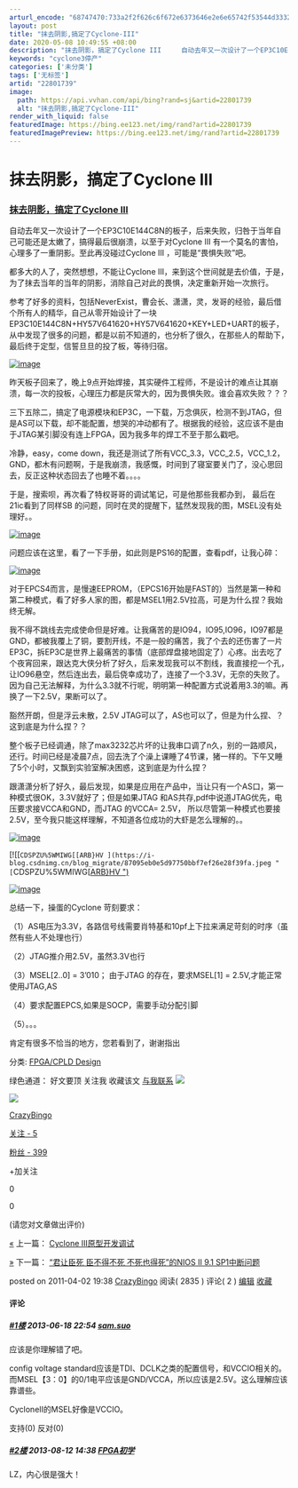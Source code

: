 ```yaml
---
arturl_encode: "68747470:733a2f2f626c6f672e6373646e2e6e65742f53544d33324634:2f61727469636c652f64657461696c732f3232383031373339"
layout: post
title: "抹去阴影,搞定了Cyclone-III"
date: 2020-05-08 10:49:55 +08:00
description: "抹去阴影，搞定了Cyclone III     自动去年又一次设计了一个EP3C10E144C8N的"
keywords: "cyclone3停产"
categories: ['未分类']
tags: ['无标签']
artid: "22801739"
image:
  path: https://api.vvhan.com/api/bing?rand=sj&artid=22801739
  alt: "抹去阴影,搞定了Cyclone-III"
render_with_liquid: false
featuredImage: https://bing.ee123.net/img/rand?artid=22801739
featuredImagePreview: https://bing.ee123.net/img/rand?artid=22801739
---
```


# 抹去阴影，搞定了Cyclone III

### [抹去阴影，搞定了Cyclone III](http://www.cnblogs.com/crazybingo/archive/2011/04/02/2003896.html)

自动去年又一次设计了一个EP3C10E144C8N的板子，后来失败，归咎于当年自己可能还是太嫩了，搞得最后很崩溃，以至于对Cyclone III 有一个莫名的害怕，心理多了一重阴影。至此再没碰过Cyclone III ，可能是“畏惧失败”吧。

都多大的人了，突然想想，不能让Cyclone III，来到这个世间就是去价值，于是，为了抹去当年的当年的阴影，消除自己对此的畏惧，决定重新开始一次旅行。

参考了好多的资料，包括NeverExist，曹会长、潇潇，灵，发哥的经验，最后借个所有人的精华，自己从零开始设计了一块EP3C10E144C8N+HY57V641620+HY57V641620+KEY+LED+UART的板子，从中发现了很多的问题，都是以前不知道的，也分析了很久，在那些人的帮助下，最后终于定型，信誓旦旦的投了板，等待归宿。

[![image](https://i-blog.csdnimg.cn/blog_migrate/1c707f962cdefa0702d2cdd84320329d.png "image")](http://images.cnblogs.com/cnblogs_com/crazybingo/201104/201104021938153492.png)

昨天板子回来了，晚上9点开始焊接，其实硬件工程师，不是设计的难点让其崩溃，每一次的投板，心理压力都是灰常大的，因为畏惧失败。谁会喜欢失败？？？

三下五除二，搞定了电源模块和EP3C，一下载，万念俱灰，检测不到JTAG，但是AS可以下载，却不能配置，想哭的冲动都有了。根据我的经验，这应该不是由于JTAG某引脚没有连上FPGA，因为我多年的焊工不至于那么戳吧。

冷静，easy，come down，我还是测试了所有VCC_3.3，VCC_2.5，VCC_1.2，GND，都木有问题啊，于是我崩溃，我感慨，时间到了寝室要关门了，没心思回去，反正这种状态回去了也睡不着。。。。

于是，搜索呗，再次看了特权哥哥的调试笔记，可是他那些我都办到， 最后在21ic看到了同样SB 的问题，同时在灵的提醒下，猛然发现我的图，MSEL没有处理好。。

[![image](https://i-blog.csdnimg.cn/blog_migrate/ef199bf6d6da2d4c930130e375d57440.png "image")](http://images.cnblogs.com/cnblogs_com/crazybingo/201104/201104021938196684.png)

问题应该在这里，看了一下手册，如此则是PS16的配置，查看pdf，让我心碎：

[![image](https://i-blog.csdnimg.cn/blog_migrate/20559547a8670f04a6e6ac787af475c5.png "image")](http://images.cnblogs.com/cnblogs_com/crazybingo/201104/201104021938205472.png)

对于EPCS4而言，是慢速EEPROM，（EPCS16开始是FAST的）当然是第一种和第二种模式，看了好多人家的图，都是MSEL1用2.5V拉高，可是为什么捏？我始终无解。

我不得不跳线去完成使命但是好难。让我痛苦的是IO94，IO95,IO96，IO97都是GND，都被我覆上了铜，要割开线，不是一般的痛苦，我了个去的还伤害了一片EP3C，拆EP3C是世界上最痛苦的事情（底部焊盘接地固定了）心疼。出去吃了个夜宵回来，跟达克大侠分析了好久，后来发现我可以不割线，我直接挖一个孔，让IO96悬空，然后连出去，最后侥幸成功了，连接了一个3.3V，无奈的失败了。因为自己无法解释，为什么3.3就不行呢，明明第一种配置方式说着用3.3的嘛。再换了一下2.5V，果断可以了。

豁然开朗，但是浮云未散，2.5V JTAG可以了，AS也可以了，但是为什么捏、？这到底是为什么捏？？

整个板子已经调通，除了max3232芯片坏的让我串口调了n久，别的一路顺风，还行。时间已经是凌晨7点，回去洗了个澡上课睡了4节课，猪一样的。下午又睡了5个小时，又飘到实验室解决困惑，这到底是为什么捏？

跟潇潇分析了好久，最后发现，如果是应用在产品中，当让只有一个AS口，第一种模式很OK，3.3V就好了；但是如果JTAG 和AS共存,pdf中说道JTAG优先，电压要求接VCCA和GND，而JTAG 的VCCA= 2.5V， 所以尽管第一种模式也要接2.5V，至今我只能这样理解，不知道各位成功的大虾是怎么理解的。。

[![image](https://i-blog.csdnimg.cn/blog_migrate/0c181327bf2a353e5254f6c8f4328884.png "image")](http://images.cnblogs.com/cnblogs_com/crazybingo/201104/201104021938213978.png)

[![[`CDSPZU%5WMIWG[[ARB}HV ](https://i-blog.csdnimg.cn/blog_migrate/87095eb0e5d97750bbf7ef26e28f39fa.jpeg "[`CDSPZU%5WMIWG[[ARB}HV ")](http://images.cnblogs.com/cnblogs_com/crazybingo/201104/201104021938228.jpg)

[![image](https://i-blog.csdnimg.cn/blog_migrate/232226b4f97a75ee2b4635c8e8e0e42d.png "image")](http://images.cnblogs.com/cnblogs_com/crazybingo/201104/201104021939129119.png)

总结一下，操蛋的Cyclone 苛刻要求：

（1）AS电压为3.3V，各路信号线需要肖特基和10pf上下拉来满足苛刻的时序（虽然有些人不处理也行）

（2）JTAG推介用2.5V，虽然3.3V也行

（3）MSEL[2..0] = 3’010； 由于JTAG 的存在，要求MSEL[1] = 2.5V,才能正常使用JTAG,AS

（4）要求配置EPCS,如果是SOCP，需要手动分配引脚

（5）。。。

肯定有很多不恰当的地方，您若看到了，谢谢指出

分类:
[FPGA/CPLD Design](http://www.cnblogs.com/crazybingo/category/245807.html)

绿色通道：
好文要顶
关注我
收藏该文
[与我联系](http://space.cnblogs.com/msg/send/CrazyBingo)
![](https://i-blog.csdnimg.cn/blog_migrate/d5554a59dcd149eda0f3a933d0fc29b3.png)

[![](https://i-blog.csdnimg.cn/blog_migrate/10db430d14e2cc04b09331a7e4a2f993.bmp)](http://home.cnblogs.com/u/crazybingo/)

[CrazyBingo](http://home.cnblogs.com/u/crazybingo/)
  
[关注 - 5](http://home.cnblogs.com/u/crazybingo/followees)
  
[粉丝 - 399](http://home.cnblogs.com/u/crazybingo/followers)

+加关注

0

0

(请您对文章做出评价)

[«](http://www.cnblogs.com/crazybingo/archive/2011/04/01/2002785.html)
上一篇：
[Cyclone III原型开发调试](http://www.cnblogs.com/crazybingo/archive/2011/04/01/2002785.html "发布于2011-04-01 23:26")
  
[»](http://www.cnblogs.com/crazybingo/archive/2011/04/03/2004477.html)
下一篇：
[“君让臣死 臣不得不死 不死也得死”的NIOS II 9.1 SP1中断问题](http://www.cnblogs.com/crazybingo/archive/2011/04/03/2004477.html "发布于2011-04-03 16:37")

posted on
2011-04-02 19:38
[CrazyBingo](http://www.cnblogs.com/crazybingo/)
阅读(
2835
) 评论(
2
)
[编辑](http://i.cnblogs.com/EditPosts.aspx?postid=2003896)
[收藏](http://www.cnblogs.com/crazybingo/archive/2011/04/02/2003896.html#)



#### 评论

##### [#1楼](http://www.cnblogs.com/crazybingo/archive/2011/04/02/2003896.html#2708139) 2013-06-18 22:54 [sam.suo](http://home.cnblogs.com/u/540015/)

应该是你理解错了吧。
  
config voltage standard应该是TDI、DCLK之类的配置信号，和VCCIO相关的。而MSEL【3：0】的0/1电平应该是GND/VCCA，所以应该是2.5V。这么理解应该靠谱些。
  
CycloneII的MSEL好像是VCCIO。

支持(0)
反对(0)



##### [#2楼](http://www.cnblogs.com/crazybingo/archive/2011/04/02/2003896.html#2749055) 2013-08-12 14:38 [FPGA初学](http://home.cnblogs.com/u/552715/)

LZ，内心很是强大！